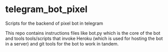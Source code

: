 # telegram_bot_pixel
Scripts for the backend of pixel bot in telegram

This repo contains instructions files like bot.py which is the core of the bot and tools tools/scripts that invoke Heroku (which is used for hosting the bot in a server) and git tools for the bot to work in tandem.

